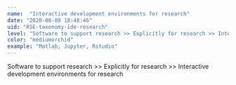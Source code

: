 ```yaml
---
name:  "Interactive development environments for research"
date: "2020-08-09 18:48:46"
uid: "RSE-taxonomy-ide-research"
level: "Software to support research >> Explicitly for research >> Interactive development environments for research"
color: "mediumorchid"
example: "Matlab, Jupyter, Rstudio" 
---
```


Software to support research >> Explicitly for research >> Interactive development environments for research